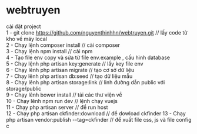 # webtruyen<br>
cài đặt project<br>
1 - git clone https://github.com/nguyenthinhhn/webtruyen.git // lấy code từ kho về máy local<br>
2 - Chạy lệnh composer install                                  // cài composer <br> 
3 - Chạy lệnh npm install                                       // cài npm <br> 
4 - Tạo file env copy và sửa từ file env.example , cấu hình database<br>
5 - Chạy lệnh php artisan key:generate                          // lấy key file env  <br>
6 - Chạy lênh php artisan migrate                               // tạo cơ sở dữ liệu <br> 
7 - Chạy lênh php artisan db:seed                               // tạo dữ liệu mẫu <br> 
8 - Chạy lênh php artisan storage:link                          // linh đường dẫn public với storage/public <br> 
9 - Chạy lênh bower install                                     // tải các thư viện về <br> 
10 - Chạy lênh npm run dev                                      // lệnh chạy vuejs <br> 
11 - Chạy php artisan server                                    // để run host <br>
12 - Chạy php artisan ckfinder:download                         // để dowload ckfinder
13 - Chạy php artisan vendor:publish --tag=ckfinder             // để xuất file css, js và file config c
